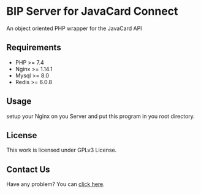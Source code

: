 # BIP Server for JavaCard Connect

An object oriented PHP wrapper for the JavaCard API

## Requirements

- PHP >= 7.4
- Nginx >= 1.14.1
- Mysql >= 8.0
- Redis >= 6.0.8

## Usage

setup your Nginx on you Server and put this program in you root directory.

## License

This work is licensed under GPLv3 License.

## Contact Us

Have any problem? You can [click here](https://taisys.com/contact?lang=).
